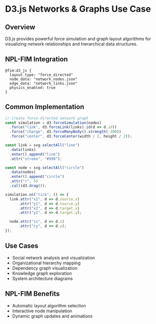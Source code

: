 # D3.js Networks & Graphs Use Case

## Overview
D3.js provides powerful force simulation and graph layout algorithms for visualizing network relationships and hierarchical data structures.

## NPL-FIM Integration
```npl
@fim:d3_js {
  layout_type: "force_directed"
  node_data: "network_nodes.json"
  edge_data: "network_links.json"
  physics_enabled: true
}
```

## Common Implementation
```javascript
// Create force-directed network graph
const simulation = d3.forceSimulation(nodes)
  .force("link", d3.forceLink(links).id(d => d.id))
  .force("charge", d3.forceManyBody().strength(-300))
  .force("center", d3.forceCenter(width / 2, height / 2));

const link = svg.selectAll("line")
  .data(links)
  .enter().append("line")
  .attr("stroke", "#999");

const node = svg.selectAll("circle")
  .data(nodes)
  .enter().append("circle")
  .attr("r", 5)
  .call(d3.drag());

simulation.on("tick", () => {
  link.attr("x1", d => d.source.x)
      .attr("y1", d => d.source.y)
      .attr("x2", d => d.target.x)
      .attr("y2", d => d.target.y);

  node.attr("cx", d => d.x)
      .attr("cy", d => d.y);
});
```

## Use Cases
- Social network analysis and visualization
- Organizational hierarchy mapping
- Dependency graph visualization
- Knowledge graph exploration
- System architecture diagrams

## NPL-FIM Benefits
- Automatic layout algorithm selection
- Interactive node manipulation
- Dynamic graph updates and animations